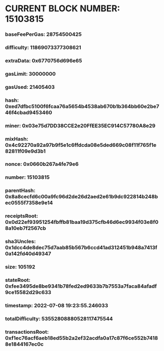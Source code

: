 # CURRENT BLOCK NUMBER: 15103815

### baseFeePerGas: 28754500425
### difficulty: 11869073377308621
### extraData: 0x6770756d696e65
### gasLimit: 30000000
### gasUsed: 21405403
### hash: 0xed7dfbc5100f6fcaa76a5654b4538ab670b1b364bb60e2be746f4cbad9453460
### miner: 0x03e75d7DD38CCE2e20FfEE35EC914C57780A8e29
### mixHash: 0x4c92270a92a97b9f5e1c6ffdcda08e5ded669c08f11f765f1e82811f09e9d3b1
### nonce: 0x0660b267a4fe79e6
### number: 15103815
### parentHash: 0x8a8cecfd6c00a9fc96d2de26d2aed2e61b9dc922814b248bec0555f7358e9e14
### receiptsRoot: 0x0d22ef93951254fbffb81baa19d375cfb46d6ec9934f03e8f08a10eb7f2567cb
### sha3Uncles: 0x1dcc4de8dec75d7aab85b567b6ccd41ad312451b948a7413f0a142fd40d49347
### size: 105192
### stateRoot: 0xfee3495de8be9341b78fed2ed9633b7b7553a7faca84afadf9ce15582d29c633
### timestamp: 2022-07-08 19:23:55.246033
### totalDifficulty: 53552808880528117475544
### transactionsRoot: 0xf1ec76acf6aeb18ed55b2a2ef32acdfa0a17c87f6ce552b74188e1844167ec0c
